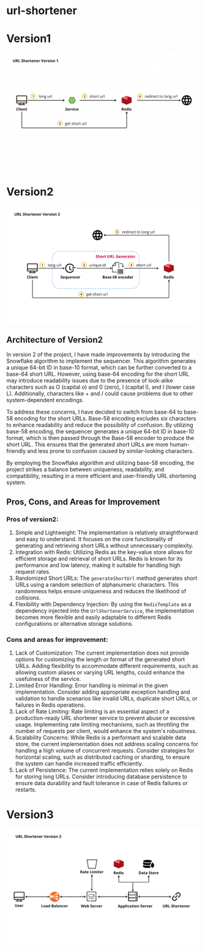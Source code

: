 # url-shortener

# Version1

![url-shortener-v1](./images/url-shortener-v1.png)

# Version2

![url-shortenr-v2](./images/url-shortenr-v2.png)

## Architecture of Version2

In version 2 of the project, I have made improvements by introducing the Snowflake algorithm to implement the sequencer. This algorithm generates a unique 64-bit ID in base-10 format, which can be further converted to a base-64 short URL. However, using base-64 encoding for the short URL may introduce readability issues due to the presence of look-alike characters such as O (capital o) and 0 (zero), I (capital I), and l (lower case L). Additionally, characters like + and / could cause problems due to other system-dependent encodings.

To address these concerns, I have decided to switch from base-64 to base-58 encoding for the short URLs. Base-58 encoding excludes six characters to enhance readability and reduce the possibility of confusion. By utilizing base-58 encoding, the sequencer generates a unique 64-bit ID in base-10 format, which is then passed through the Base-58 encoder to produce the short URL. This ensures that the generated short URLs are more human-friendly and less prone to confusion caused by similar-looking characters.

By employing the Snowflake algorithm and utilizing base-58 encoding, the project strikes a balance between uniqueness, readability, and compatibility, resulting in a more efficient and user-friendly URL shortening system.

## Pros, Cons, and Areas for Improvement

### Pros of version2:

1. Simple and Lightweight: The implementation is relatively straightforward and easy to understand. It focuses on the core functionality of generating and retrieving short URLs without unnecessary complexity.
2. Integration with Redis: Utilizing Redis as the key-value store allows for efficient storage and retrieval of short URLs. Redis is known for its performance and low latency, making it suitable for handling high request rates.
3. Randomized Short URLs: The `generateShortUrl` method generates short URLs using a random selection of alphanumeric characters. This randomness helps ensure uniqueness and reduces the likelihood of collisions.
4. Flexibility with Dependency Injection: By using the `RedisTemplate` as a dependency injected into the `UrlShortenerService`, the implementation becomes more flexible and easily adaptable to different Redis configurations or alternative storage solutions.

### Cons and areas for improvement:

1. Lack of Customization: The current implementation does not provide options for customizing the length or format of the generated short URLs. Adding flexibility to accommodate different requirements, such as allowing custom aliases or varying URL lengths, could enhance the usefulness of the service.
2. Limited Error Handling: Error handling is minimal in the given implementation. Consider adding appropriate exception handling and validation to handle scenarios like invalid URLs, duplicate short URLs, or failures in Redis operations.
3. Lack of Rate Limiting: Rate limiting is an essential aspect of a production-ready URL shortener service to prevent abuse or excessive usage. Implementing rate limiting mechanisms, such as throttling the number of requests per client, would enhance the system's robustness.
4. Scalability Concerns: While Redis is a performant and scalable data store, the current implementation does not address scaling concerns for handling a high volume of concurrent requests. Consider strategies for horizontal scaling, such as distributed caching or sharding, to ensure the system can handle increased traffic efficiently.
5. Lack of Persistence: The current implementation relies solely on Redis for storing long URLs. Consider introducing database persistence to ensure data durability and fault tolerance in case of Redis failures or restarts.

# Version3

![url-shortener-v3](./images/url-shortener-v3.png)
